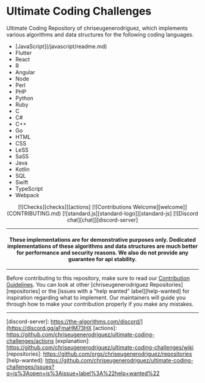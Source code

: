 # Ultimate Coding Challenges

<!-- Front Matter -->
Ultimate Coding Repository of chriseugenerodriguez, which implements various algorithms and data structures for the following coding languages.
<ul>
  <li>[JavaScript](/javascript/readme.md)</li>
  <li>Flutter</li>
  <li>React</li>
  <li>R</li>
  <li>Angular</li>
  <li>Node</li>
  <li>Perl</li>
  <li>PHP</li>
  <li>Python</li>
  <li>Ruby</li>
  <li>C</li>
  <li>C#</li>
  <li>C++</li>
  <li>Go</li>
  <li>HTML</li>
  <li>CSS</li>
  <li>LeSS</li>
  <li>SaSS</li>
  <li>Java</li>
  <li>Kotlin</li>
  <li>SQL</li>
  <li>Swift</li>
  <li>TypeScript</li>
  <li>Webpack</li>
</ul>

<div align="center">
  [![Checks][checks]][actions]
  [![Contributions Welcome][welcome]](CONTRIBUTING.md)
  [![standard.js][standard-logo]][standard-js]
  [![Discord chat][chat]][discord-server]
</div>

---

<!-- Disclaimer -->

<h4 align="center">
  These implementations are for demonstrative purposes only. Dedicated implementations of these algorithms and data
  structures are much better for performance and security reasons. We also do not provide any guarantee for api stability.
</h4>

---

<!-- Body -->

Before contributing to this repository, make sure to read our [Contribution Guidelines](CONTRIBUTING.md). You can look
at other [chriseugenerodriguez Repositories][repositories] or the [issues with a "help wanted" label][help-wanted] for
inspiration regarding what to implement. Our maintainers will guide you through how to make your contribution properly
if you make any mistakes.

---

<!-- Badge Links -->
[standard-logo]: https://img.shields.io/badge/code%20style-standardjs-%23f3df49
[chat]: https://img.shields.io/discord/808045925556682782.svg?logo=discord&colorB=7289DA
[welcome]: https://img.shields.io/static/v1.svg?label=Contributions&message=Welcome&color=0059b3
[checks]: https://img.shields.io/github/actions/workflow/status/TheAlgorithms/JavaScript/Ci.yml?branch=master&label=checks
[grade]: https://img.shields.io/lgtm/grade/javascript/g/TheAlgorithms/JavaScript.svg?logo=lgtm&logoWidth=18

<!-- External Links -->
[standard-js]: https://standardjs.com/
[discord-server]: https://the-algorithms.com/discord/](https://discord.gg/aFmaHM73HX
[actions]: https://github.com/chriseugenerodriguez/ultimate-coding-challenges/actions
[explanation]: https://github.com/chriseugenerodriguez/ultimate-coding-challenges/wiki
[repositories]: https://github.com/orgs/chriseugenerodriguez/repositories
[help-wanted]: https://github.com/chriseugenerodriguez/ultimate-coding-challenges/issues?q=is%3Aopen+is%3Aissue+label%3A%22help+wanted%22
